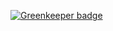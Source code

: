 
[![Greenkeeper badge](https://badges.greenkeeper.io/htdangkhoa/SimpleBlogMVVM-Android.svg)](https://greenkeeper.io/)
